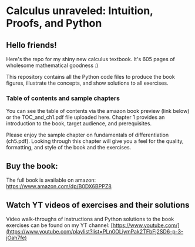 # Calculus unraveled: Intuition, Proofs, and Python

## Hello friends!

Here's the repo for my shiny new calculus textbook. It's 605 pages of wholesome mathematical goodness :)

This repository contains all the Python code files to produce the book figures, illustrate the concepts, and show solutions to all exercises.

### Table of contents and sample chapters

You can see the table of contents via the amazon book preview (link below) or the TOC_and_ch1.pdf file uploaded here. Chapter 1 provides an introduction to the book, target audience, and prerequisites.

Please enjoy the sample chapter on fundamentals of differentiation (ch5.pdf). Looking through this chapter will give you a feel for the quality, formatting, and style of the book and the exercises.

## Buy the book:
The full book is available on amazon: https://www.amazon.com/dp/B0DX6BPPZ8

## Watch YT videos of exercises and their solutions
Video walk-throughs of instructions and Python solutions to the book exercises can be found on my YT channel:
[https://www.youtube.com/](https://www.youtube.com/playlist?list=PLn0OLiymPak2TFbFj2SD6-p-3-jOah7fe)
